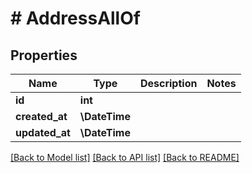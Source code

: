 # # AddressAllOf

## Properties

Name | Type | Description | Notes
------------ | ------------- | ------------- | -------------
**id** | **int** |  |
**created_at** | **\DateTime** |  |
**updated_at** | **\DateTime** |  |

[[Back to Model list]](../../README.md#models) [[Back to API list]](../../README.md#endpoints) [[Back to README]](../../README.md)
